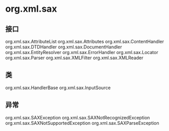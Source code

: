 # org.xml.sax

## 接口

org.xml.sax.AttributeList
org.xml.sax.Attributes
org.xml.sax.ContentHandler
org.xml.sax.DTDHandler
org.xml.sax.DocumentHandler
org.xml.sax.EntityResolver
org.xml.sax.ErrorHandler
org.xml.sax.Locator
org.xml.sax.Parser
org.xml.sax.XMLFilter
org.xml.sax.XMLReader

## 类

org.xml.sax.HandlerBase
org.xml.sax.InputSource

## 异常

org.xml.sax.SAXException
org.xml.sax.SAXNotRecognizedException
org.xml.sax.SAXNotSupportedException
org.xml.sax.SAXParseException




